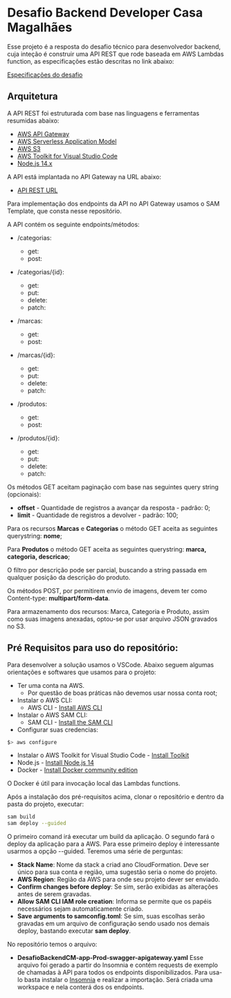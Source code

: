 # Desafio Backend Developer Casa Magalhães

Esse projeto é a resposta do desafio técnico para desenvolvedor backend, cuja inteção é construir uma API REST que rode baseada em AWS Lambdas function, as especificações estão descritas no link abaixo:

[Especificações do desafio](https://gist.github.com/andersao/664a9a45ee550beb0b4905a5236e86d5)

## Arquitetura

A API REST foi estruturada com base nas linguagens e ferramentas resumidas abaixo:

- [AWS API Gateway](https://aws.amazon.com/pt/api-gateway/)
- [AWS Serverless Application Model](https://aws.amazon.com/pt/serverless/sam/)
- [AWS S3](https://aws.amazon.com/pt/s3/)
- [AWS Toolkit for Visual Studio Code](https://aws.amazon.com/pt/visualstudiocode/)
- [Node.js 14.x](https://nodejs.org/en/)

A API está implantada no API Gateway na URL abaixo:

- [API REST URL](https://u150v2ccc6.execute-api.sa-east-1.amazonaws.com/Prod/)

Para implementação dos endpoints da API no API Gateway usamos o SAM Template, que consta nesse repositório.

A API contém os seguinte endpoints/métodos:

- /categorias:
  - get:
  - post:
- /categorias/{id}:

  - get:
  - put:
  - delete:
  - patch:

- /marcas:
  - get:
  - post:
- /marcas/{id}:

  - get:
  - put:
  - delete:
  - patch:

- /produtos:
  - get:
  - post:
- /produtos/{id}:
  - get:
  - put:
  - delete:
  - patch:

Os métodos GET aceitam paginação com base nas seguintes query string (opcionais):

- **offset** - Quantidade de registros a avançar da resposta - padrão: 0;
- **limit** - Quantidade de registros a devolver - padrão: 100;

Para os recursos **Marcas** e **Categorias** o método GET aceita as seguintes querystring: **nome**;

Para **Produtos** o método GET aceita as seguintes querystring: **marca, categoria, descricao**;

O filtro por descrição pode ser parcial, buscando a string passada em qualquer posição da descrição do produto.

Os métodos POST, por permitirem envio de imagens, devem ter como Content-type: **multipart/form-data**.

Para armazenamento dos recursos: Marca, Categoria e Produto, assim como suas imagens anexadas, optou-se por usar arquivo JSON gravados no S3.

## Pré Requisitos para uso do repositório:

Para desenvolver a solução usamos o VSCode.
Abaixo seguem algumas orientações e softwares que usamos para o projeto:

- Ter uma conta na AWS.
  - Por questão de boas práticas não devemos usar nossa conta root;
- Instalar o AWS CLI:
  - AWS CLI - [Install AWS CLI](https://docs.aws.amazon.com/cli/latest/userguide/cli-chap-install.html)
- Instalar o AWS SAM CLI:
  - SAM CLI - [Install the SAM CLI](https://docs.aws.amazon.com/serverless-application-model/latest/developerguide/serverless-sam-cli-install.html)
- Configurar suas credencias:

```bash
$> aws configure
```

- Instalar o AWS Toolkit for Visual Studio Code - [Install Toolkit](https://docs.aws.amazon.com/toolkit-for-vscode/latest/userguide/setup-toolkit.html)
- Node.js - [Install Node.js 14](https://nodejs.org/en/)
- Docker - [Install Docker community edition](https://hub.docker.com/search/?type=edition&offering=community)

O Docker é útil para invocação local das Lambdas functions.

Após a instalação dos pré-requisitos acima, clonar o repositório e dentro da pasta do projeto, executar:

```bash
sam build
sam deploy --guided
```

O primeiro comand irá executar um build da aplicação. O segundo fará o deploy da aplicação para a AWS.
Para esse primeiro deploy é interessante usarmos a opção --guided. Teremos uma série de perguntas:

- **Stack Name**: Nome da stack a criad ano CloudFormation. Deve ser único para sua conta e região, uma sugestão seria o nome do projeto.
- **AWS Region**: Região da AWS para onde seu projeto dever ser enviado.
- **Confirm changes before deploy**: Se sim, serão exibidas as alterações antes de serem gravadas.
- **Allow SAM CLI IAM role creation**: Informa se permite que os papéis necessários sejam automaticamente criado.
- **Save arguments to samconfig.toml**: Se sim, suas escolhas serão gravadas em um arquivo de configuração sendo usado nos demais deploy, bastando executar **sam deploy**.

No repositório temos o arquivo:

- **DesafioBackendCM-app-Prod-swagger-apigateway.yaml**
  Esse arquivo foi gerado a partir do Insomnia e contém requests de exemplo de chamadas à API para todos os endpoints disponibilizados. Para usa-lo basta instalar o [Insomnia](https://insomnia.rest/download) e realizar a importação. Será criada uma workspace e nela conterá dos os endpoints.
